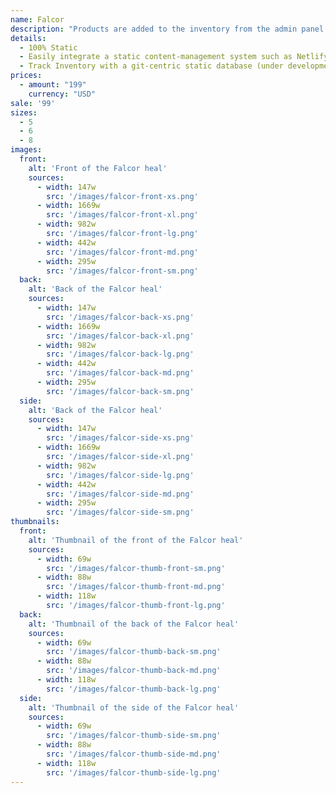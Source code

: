 ```yaml
---
name: Falcor
description: "Products are added to the inventory from the admin panel. You can access this from the gocommerce.com/admin page. Check it out to learn more.\_"
details:
  - 100% Static
  - Easily integrate a static content-management system such as Netlify-CMS
  - Track Inventory with a git-centric static database (under development)
prices:
  - amount: "199"
    currency: "USD"
sale: '99'
sizes:
  - 5
  - 6
  - 8
images:
  front:
    alt: 'Front of the Falcor heal'
    sources:
      - width: 147w
        src: '/images/falcor-front-xs.png'
      - width: 1669w
        src: '/images/falcor-front-xl.png'
      - width: 982w
        src: '/images/falcor-front-lg.png'
      - width: 442w
        src: '/images/falcor-front-md.png'
      - width: 295w
        src: '/images/falcor-front-sm.png'
  back:
    alt: 'Back of the Falcor heal'
    sources:
      - width: 147w
        src: '/images/falcor-back-xs.png'
      - width: 1669w
        src: '/images/falcor-back-xl.png'
      - width: 982w
        src: '/images/falcor-back-lg.png'
      - width: 442w
        src: '/images/falcor-back-md.png'
      - width: 295w
        src: '/images/falcor-back-sm.png'
  side:
    alt: 'Back of the Falcor heal'
    sources:
      - width: 147w
        src: '/images/falcor-side-xs.png'
      - width: 1669w
        src: '/images/falcor-side-xl.png'
      - width: 982w
        src: '/images/falcor-side-lg.png'
      - width: 442w
        src: '/images/falcor-side-md.png'
      - width: 295w
        src: '/images/falcor-side-sm.png'
thumbnails:
  front:
    alt: 'Thumbnail of the front of the Falcor heal'
    sources:
      - width: 69w
        src: '/images/falcor-thumb-front-sm.png'
      - width: 88w
        src: '/images/falcor-thumb-front-md.png'
      - width: 118w
        src: '/images/falcor-thumb-front-lg.png'
  back:
    alt: 'Thumbnail of the back of the Falcor heal'
    sources:
      - width: 69w
        src: '/images/falcor-thumb-back-sm.png'
      - width: 88w
        src: '/images/falcor-thumb-back-md.png'
      - width: 118w
        src: '/images/falcor-thumb-back-lg.png'
  side:
    alt: 'Thumbnail of the side of the Falcor heal'
    sources:
      - width: 69w
        src: '/images/falcor-thumb-side-sm.png'
      - width: 88w
        src: '/images/falcor-thumb-side-md.png'
      - width: 118w
        src: '/images/falcor-thumb-side-lg.png'
---
```

